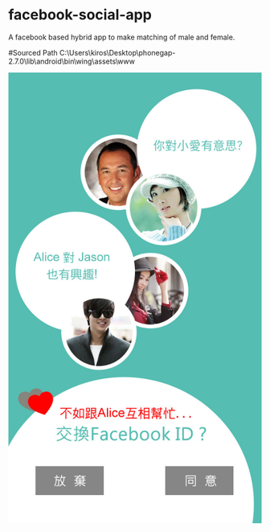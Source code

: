 # facebook-social-app
A  facebook based hybrid app to make matching of male and female.

#Sourced Path
C:\Users\kiros\Desktop\phonegap-2.7.0\lib\android\bin\wing\assets\www

![image](https://github.com/jojo13572001/facebook-social-app/blob/master/images/match.jpg)


